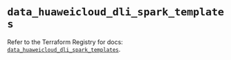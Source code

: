 # `data_huaweicloud_dli_spark_templates`

Refer to the Terraform Registry for docs: [`data_huaweicloud_dli_spark_templates`](https://registry.terraform.io/providers/huaweicloud/huaweicloud/1.71.1/docs/data-sources/dli_spark_templates).
